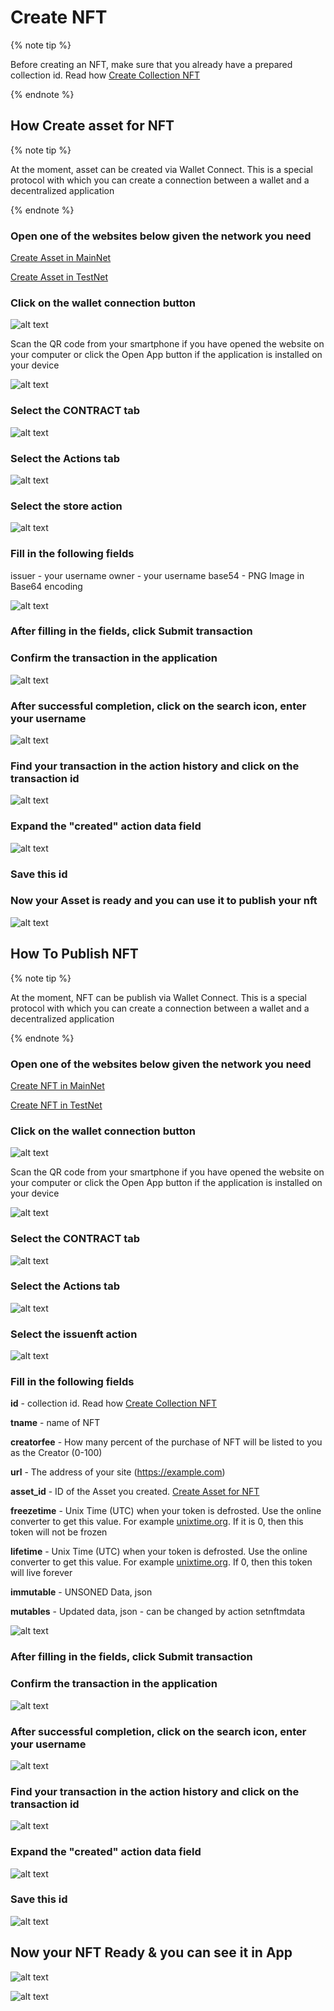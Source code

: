 # Create NFT

{% note tip %}

Before creating an NFT, make sure that you already have a prepared collection id. Read how [Create Collection NFT](./create-collection-nft.md)

{% endnote %}

## How Create asset for NFT

{% note tip %}

At the moment, asset can be created via Wallet Connect. This is a special protocol with which you can create a connection between a wallet and a decentralized application

{% endnote %}

### Open one of the websites below given the network you need

[Create Asset in MainNet](https://globalforce.io/account/gf.asset/)

[Create Asset in TestNet](https://dev.globalforce.io/account/gf.asset/)

### Click on the wallet connection button

![alt text](image.png)

Scan the QR code from your smartphone if you have opened the website on your computer or click the Open App button if the application is installed on your device

![alt text](image-1.png)

### Select the CONTRACT tab

![alt text](image-2.png)

### Select the Actions tab

![alt text](image-3.png)

### Select the store action

![alt text](image-12.png)

### Fill in the following fields

issuer - your username
owner - your username
base54 - PNG Image in Base64 encoding

![alt text](image-13.png)

### After filling in the fields, click Submit transaction

### Confirm the transaction in the application

![alt text](image-14.png)

### After successful completion, click on the search icon, enter your username

![alt text](image-6.png)

### Find your transaction in the action history and click on the transaction id

![alt text](image-15.png)

### Expand the "created" action data field

![alt text](image-16.png)

### Save this id

### Now your Asset is ready and you can use it to publish your nft

![alt text](image-10.png)

## How To Publish NFT

{% note tip %}

At the moment, NFT can be publish via Wallet Connect. This is a special protocol with which you can create a connection between a wallet and a decentralized application

{% endnote %}

### Open one of the websites below given the network you need

[Create NFT in MainNet](https://globalforce.io/account/gf.nft/)

[Create NFT in TestNet](https://dev.globalforce.io/account/gf.nft/)

### Click on the wallet connection button

![alt text](image.png)

Scan the QR code from your smartphone if you have opened the website on your computer or click the Open App button if the application is installed on your device

![alt text](image-1.png)

### Select the CONTRACT tab

![alt text](image-2.png)

### Select the Actions tab

![alt text](image-3.png)

### Select the issuenft action

![alt text](image-17.png)

### Fill in the following fields

**id** - collection id. Read how [Create Collection NFT](./create-collection-nft.md)

**tname** - name of NFT

**creatorfee** - How many percent of the purchase of NFT will be listed to you as the Creator (0-100)

**url** - The address of your site (https://example.com)

**asset_id** - ID of the Asset you created. [Create Asset for NFT](#how-create-asset-for-nft)

**freezetime** - Unix Time (UTC) when your token is defrosted. Use the online converter to get this value. For example [unixtime.org](https://unixtime.org/). If it is 0, then this token will not be frozen

**lifetime** - Unix Time (UTC) when your token is defrosted. Use the online converter to get this value. For example [unixtime.org](https://unixtime.org/). If 0, then this token will live forever

**immutable** - UNSONED Data, json

**mutables** - Updated data, json - can be changed by action setnftmdata

![alt text](image-18.png)

### After filling in the fields, click Submit transaction

### Confirm the transaction in the application

![alt text](image-19.png)

### After successful completion, click on the search icon, enter your username

![alt text](image-6.png)

### Find your transaction in the action history and click on the transaction id

![alt text](image-20.png)

### Expand the "created" action data field

![alt text](image-21.png)

### Save this id

![alt text](image-22.png)

## Now your NFT Ready & you can see it in App

![alt text](image-24.png)

![alt text](image-23.png)